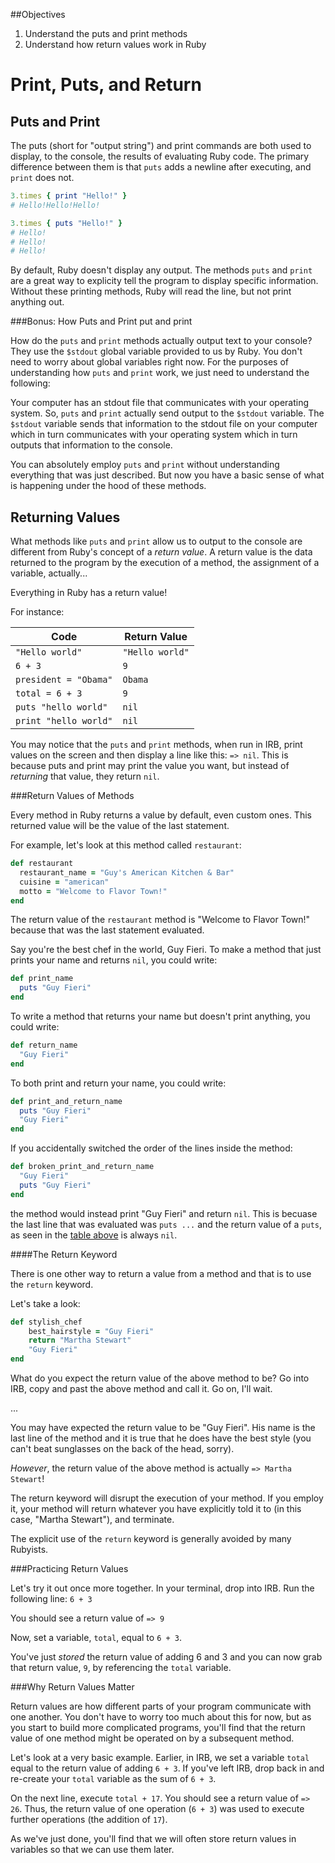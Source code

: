 ##Objectives

1. Understand the puts and print methods
2. Understand how return values work in Ruby

# Print, Puts, and Return

## Puts and Print

The puts (short for "output string") and print commands are both used to display, to the console, the results of evaluating Ruby code. The primary difference between them is that `puts` adds a newline after executing, and `print` does not.

```ruby
3.times { print "Hello!" }
# Hello!Hello!Hello!

3.times { puts "Hello!" }
# Hello!
# Hello!
# Hello!
```

By default, Ruby doesn't display any output. The methods `puts` and `print` are a great way to explicity tell the program to display specific information. Without these printing methods, Ruby will read the line, but not print anything out.

###Bonus: How Puts and Print put and print

How do the `puts` and `print` methods actually output text to your console? They use the `$stdout` global variable provided to us by Ruby. You don't need to worry about global variables right now. For the purposes of understanding how `puts` and `print` work, we just need to understand the following:

Your computer has an stdout file that communicates with your operating system. So, `puts` and `print` actually send output to the `$stdout` variable. The `$stdout` variable sends that information to the stdout file on your computer which in turn communicates with your operating system which in turn outputs that information to the console. 

You can absolutely employ `puts` and `print` without understanding everything that was just described. But now you have a basic sense of what is happening under the hood of these methods. 



## Returning Values

What methods like `puts` and `print` allow us to output to the console are different from Ruby's concept of a *return value*. A return value is the data returned to the program by the execution of a method, the assignment of a variable, actually...

Everything in Ruby has a return value!

 For instance:

|Code                   | Return Value   |
|-----------------------|----------------|
| `"Hello world"`       | `"Hello world"`|
| `6 + 3`               | `9`            |
| `president = "Obama"` | `Obama`        |
| `total = 6 + 3`       | `9`            |
| `puts "hello world"`  | `nil`          |
|`print "hello world"`   | `nil`          |


You may notice that the `puts` and `print` methods, when run in IRB, print values on the screen and then display a line like this: `=> nil`. This is because puts and print may print the value you want, but instead of *returning* that value, they return `nil`.

###Return Values of Methods

Every method in Ruby returns a value by default, even custom ones. This returned value will be the value of the last statement. 

For example, let's look at this method called `restaurant`:

```ruby
def restaurant
  restaurant_name = "Guy's American Kitchen & Bar"
  cuisine = "american"
  motto = "Welcome to Flavor Town!"
end
```
The return value of the `restaurant` method is "Welcome to Flavor Town!" because that was the last statement evaluated.

Say you're the best chef in the world, Guy Fieri. To make a method that just prints your name and returns `nil`, you could write:

```ruby
def print_name
  puts "Guy Fieri"
end
```

To write a method that returns your name but doesn't print anything, you could write:

```ruby
def return_name
  "Guy Fieri"
end
```

To both print and return your name, you could write:

```ruby
def print_and_return_name
  puts "Guy Fieri"
  "Guy Fieri"
end
```
If you accidentally switched the order of the lines inside the method:

```ruby
def broken_print_and_return_name
  "Guy Fieri"
  puts "Guy Fieri"
end
```
the method would instead print "Guy Fieri" and return `nil`. This is becuase the last line that was evaluated was `puts ...` and the return value of a `puts`, as seen in the [table above](#returning-values) is always `nil`. 

####The Return Keyword

There is one other way to return a value from a method and that is to use the `return` keyword. 

Let's take a look: 

```ruby 
def stylish_chef
	best_hairstyle = "Guy Fieri"
	return "Martha Stewart"
	"Guy Fieri"	
end
```

What do you expect the return value of the above method to be? Go into IRB, copy and past the above method and call it. Go on, I'll wait. 

...

You may have expected the return value to be "Guy Fieri". His name is the last line of the method and it is true that he does have the best style (you can't beat sunglasses on the back of the head, sorry). 

*However*, the return value of the above method is actually `=> Martha Stewart`!

The return keyword will disrupt the execution of your method. If you employ it, your method will return whatever you have explicitly told it to (in this case, "Martha Stewart"), and terminate. 

The explicit use of the `return` keyword is generally avoided by many Rubyists. 

###Practicing Return Values

Let's try it out once more together. In your terminal, drop into IRB. Run the following line: `6 + 3`

You should see a return value of `=> 9`

Now, set a variable, `total`, equal to `6 + 3`. 

You've just *stored* the return value of adding 6 and 3 and you can now grab that return value, `9`, by referencing the `total` variable. 

###Why Return Values Matter

Return values are how different parts of your program communicate with one another. You don't have to worry too much about this for now, but as you start to build more complicated programs, you'll find that the return value of one method might be operated on by a subsequent method. 

Let's look at a very basic example. Earlier, in IRB, we set a variable `total` equal to the return value of adding `6 + 3`. If you've left IRB, drop back in and re-create your `total` variable as the sum of `6 + 3`. 

On the next line, execute `total + 17`. You should see a return value of `=> 26`. Thus, the return value of one operation (`6 + 3`) was used to execute further operations (the addition of `17`). 

As we've just done, you'll find that we will often store return values in variables so that we can use them later. 
